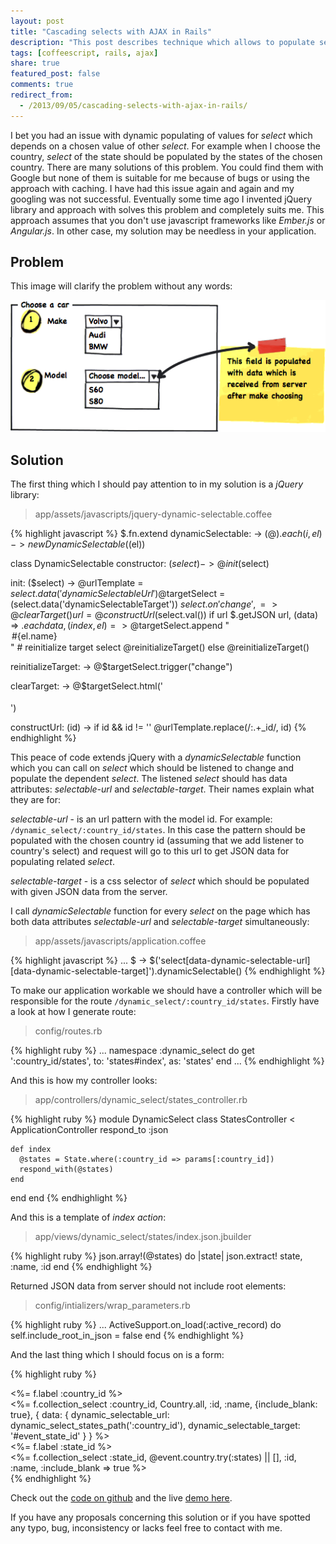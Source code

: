 ```yaml
---
layout: post
title: "Cascading selects with AJAX in Rails"
description: "This post describes technique which allows to populate select which relates to chosen value by other select. For example there 2 selects on the page: country and state, when I choose country the state's select should be populated with states of chosen country"
tags: [coffeescript, rails, ajax]
share: true
featured_post: false
comments: true
redirect_from:
  - /2013/09/05/cascading-selects-with-ajax-in-rails/
---
```



I bet you had an issue with dynamic populating of values for *select* which depends on a chosen value of other *select*. For example when I choose the country,  *select* of the state  should be populated by the states of the chosen country. There are many solutions of this problem. You could find them with Google but none of them  is suitable for me because of bugs or using the approach with caching. I have had this issue again and again and my googling was not successful. Eventually some time ago I invented jQuery library and approach with solves this problem and completely  suits me. This approach assumes that you don't use javascript frameworks like *Ember.js* or *Angular.js*.  In other case, my solution may be needless  in your application.

## Problem

This image will clarify the problem without any words:

![Cascading select](/images/select-car.png)

## Solution

The first thing which I should pay attention to in my solution is a *jQuery* library:

> app/assets/javascripts/jquery-dynamic-selectable.coffee

{% highlight javascript %}
$.fn.extend
  dynamicSelectable: ->
    $(@).each (i, el) ->
      new DynamicSelectable($(el))

class DynamicSelectable
  constructor: ($select) ->
    @init($select)

  init: ($select) ->
    @urlTemplate = $select.data('dynamicSelectableUrl')
    @$targetSelect = $($select.data('dynamicSelectableTarget'))
    $select.on 'change', =>
      @clearTarget()
      url = @constructUrl($select.val())
      if url
        $.getJSON url, (data) =>
          $.each data, (index, el) =>
            @$targetSelect.append "<option value='#{el.id}'>#{el.name}</option>"
            # reinitialize target select
          @reinitializeTarget()
      else
        @reinitializeTarget()

  reinitializeTarget: ->
    @$targetSelect.trigger("change")

  clearTarget: ->
    @$targetSelect.html('<option></option>')

  constructUrl: (id) ->
    if id && id != ''
      @urlTemplate.replace(/:.+_id/, id)
{% endhighlight %}

This peace of code extends jQuery with a *dynamicSelectable* function which you can call on *select* which should be listened to change and populate the dependent *select*. The listened *select* should has data attributes: *selectable-url* and *selectable-target*. Their names explain what they are for:

*selectable-url* - is an url pattern with the model id. For example: `/dynamic_select/:country_id/states`. In this case the pattern should be populated with the chosen country id (assuming that we add listener to country's select) and request will go to this url to get JSON data for populating related *select*.

*selectable-target* - is a css selector of *select* which should be populated with given JSON data from the server.


I call *dynamicSelectable* function for every *select* on the page which has both data attributes *selectable-url* and *selectable-target* simultaneously:

> app/assets/javascripts/application.coffee

{% highlight javascript %}
...
$ ->
  $('select[data-dynamic-selectable-url][data-dynamic-selectable-target]').dynamicSelectable()
{% endhighlight %}

To make our application workable we should have a controller which will be responsible for the route `/dynamic_select/:country_id/states`. Firstly have a look at how I generate route:

> config/routes.rb

{% highlight ruby %}
...
namespace :dynamic_select do
  get ':country_id/states', to: 'states#index', as: 'states'
end
...
{% endhighlight %}

And this is how my controller looks:

> app/controllers/dynamic_select/states_controller.rb

{% highlight ruby %}
module DynamicSelect
  class StatesController < ApplicationController
    respond_to :json

    def index
      @states = State.where(:country_id => params[:country_id])
      respond_with(@states)
    end
  end
end
{% endhighlight %}

And this is a template of *index action*:

> app/views/dynamic_select/states/index.json.jbuilder

{% highlight ruby %}
json.array!(@states) do |state|
  json.extract! state, :name, :id
end
{% endhighlight %}

Returned JSON data from server should not include root elements:

> config/intializers/wrap_parameters.rb

{% highlight ruby %}
...
ActiveSupport.on_load(:active_record) do
 self.include_root_in_json = false
end
{% endhighlight %}

And the last thing which I should focus on is a form:

{% highlight ruby %}
<div class="field">
  <%= f.label :country_id %><br>
  <%= f.collection_select :country_id, Country.all, :id, :name,
      {include_blank: true},
      { data: {
          dynamic_selectable_url: dynamic_select_states_path(':country_id'),
          dynamic_selectable_target: '#event_state_id'
        }
      } %>
</div>
<div class="field">
  <%= f.label :state_id %><br>
  <%= f.collection_select :state_id, @event.country.try(:states) || [], :id, :name, :include_blank => true  %>
</div>
{% endhighlight %}


Check out the [code on github](https://github.com/railsguides/dynamic-selectable-demo) and the live [demo here](http://afternoon-lake-2182.herokuapp.com/events/new).

If you have any proposals concerning this solution or if you have spotted any typo, bug, inconsistency or lacks feel free to contact with me.
